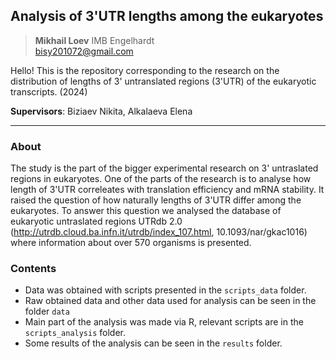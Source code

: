 ## Analysis of 3'UTR lengths among the eukaryotes ## 


> **Mikhail Loev** IMB Engelhardt</br>
> bisy201072@gmail.com

Hello! This is the repository corresponding to the research on the distribution of lengths of 3' untranslated regions (3'UTR) of the eukaryotic transcripts. (2024)

**Supervisors**: Biziaev Nikita, Alkalaeva Elena

---

### About

The study is the part of the bigger experimental research on 3' untraslated regions in eukaryotes. One of the parts of the research is to analyse how length of 3'UTR correleates with translation efficiency  and mRNA stability.
It raised the question of how naturally lengths of 3'UTR differ among the eukaryotes. To answer this question we analysed the database of eukaryotic untraslated regions UTRdb 2.0 (http://utrdb.cloud.ba.infn.it/utrdb/index_107.html, 10.1093/nar/gkac1016) where information about over 570 organisms is presented.

### Contents

- Data was obtained with scripts presented in the `scripts_data` folder. 
- Raw obtained data and other data used for analysis can be seen in the folder `data`
- Main part of the analysis was made via R, relevant scripts are in the `scripts_analysis` folder. 
- Some results of the analysis can be seen in the `results` folder. 


